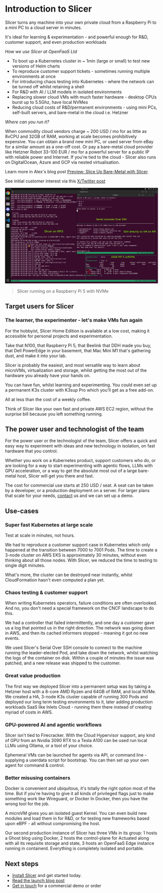 # Introduction to Slicer

Slicer turns any machine into your own private cloud from a Raspberry Pi to a mini PC to a cloud server in minutes.

It's ideal for learning & experimentation - and powerful enough for R&D, customer support, and even production workloads

*How we use Slicer at OpenFaaS Ltd*

* To boot up a Kubernetes cluster in ~ 1min (large or small) to test new versions of Helm charts
* To reproduce customer support tickets - sometimes running multiple environments at once
* For introducing chaos testing into Kubernetes - where the network can be turned off whilst retaining a shell
* For R&D with AI / LLM models in isolated environments
* Replacing slower cloud VMs with much faster hardware - desktop CPUs burst up to 5.5Ghz, have local NVMes
* Reducing cloud costs of R&D/permanent environments - using mini PCs, self-built servers, and bare-metal in the cloud i.e. Hetzner

*Where can you run it?*

When commodity cloud vendors charge ~ 200 USD / mo for as little as 8vCPU and 32GB of RAM, working at scale becomes prohibitively expensive. You can obtain a brand new mini PC, or used server from eBay for a similar amount as a one-off cost. Or pay a bare-metal cloud provider like Hetzner Robot 33-100 EUR / mo for a powerful server for a public IP with reliable power and Internet. If you're tied to the cloud - Slicer also runs on DigitalOcean, Azure and GCP via nested virtualisation.

Learn more in Alex's blog post [Preview: Slice Up Bare-Metal with Slicer](https://blog.alexellis.io/slicer-bare-metal-preview/).

See initial customer interest via this [X/Twitter post](https://x.com/alexellisuk/status/1961752898552914074)

![Slicer running on a Raspberry Pi 5 with NVMe](images/rpi5.png)
> Slicer running on a Raspberry Pi 5 with NVMe

## Target users for Slicer

### The learner, the experimenter - let's make VMs fun again

For the hobbyist, Slicer Home Edition is available at a low cost, making it accessible for personal projects and experimentation.

Take that N100, that Raspberry Pi 5, that Beelink that DDH made you buy, that Dell PowerEdge in your basement, that Mac Mini M1 that's gathering dust, and make it into your lab.

Slicer is probably the easiest, and most versatile way to learn about microVMs, virtualization and storage, whilst getting the most out of the hardware you already have your hands on.

You can have fun, whilst learning and experimenting. You could even set up a permanent K3s cluster with K3sup Pro which you'll get as a free add-on.

All at less than the cost of a weekly coffee.

Think of Slicer like your own fast and private AWS EC2 region, without the surprise bill because you left something running.

## The power user and technologist of the team

For the power user or the technologist of the team, Slicer offers a quick and easy way to experiment with ideas and new technology in isolation, on fast hardware that you control.

Whether you work on a Kubernetes product, support customers who do, or are looking for a way to start experimenting with agentic flows, LLMs with GPU acceleration, or a way to get the absolute most out of a large bare-metal host, Slicer will get you there and fast.

The cost for commercial use starts at 250 USD / seat. A seat can be taken by a developer, or a production deployment on a server. For larger plans that scale for your needs, [contact](/contact.md) us and we can set up a demo.

## Use-cases

### Super fast Kubernetes at large scale

Test at scale in minutes, not hours.

We had to reproduce a customer support case in Kubernetes which only happened at the transition between 7000 to 7001 Pods. The time to create a 3-node cluster on AWS EKS is approximately 30 minutes, without even thinking about all those nodes. With Slicer, we reduced the time to testing to single digit minutes.

What's more, the cluster can be destroyed near instantly, whilst CloudFormation hasn't even computed a plan yet.

### Chaos testing & customer support

When writing Kubernetes operators, failure conditions are often overlooked. And no, you don't need a special framework on the CNCF landscape to do this.

We had a controller that failed intermittently, and one day a customer gave us a log that pointed us in the right direction. The network was going down in AWS, and then its cached informers stopped - meaning it got no new events.

We used Slicer's Serial Over SSH console to connect to the machine running the leader-elected Pod, and take down the network, whilst watching the logs of the container on disk. Within a couple of minutes the issue was patched, and a new release was shipped to the customer.

### Great value production

The first way we deployed Slicer into a permanent setup was by taking a Hetzner host with a 8-core AMD Ryzen and 64GB of RAM, and local NVMe. We created a HA, 3-node K3s cluster capable of running 300 Pods and deployed our long term testing environments to it, later adding production workloads SaaS like Inlets Cloud - running them there instead of creating myriad of costs in AWS.

### GPU-powered AI and agentic workflows

Slicer isn't tied to Firecracker. With the Cloud Hypervisor support, any kind of GPU from an Nvidia 3090 RTX to a Tesla A100 can be used run local LLMs using Ollama, or a tool of your choice.

Ephemeral VMs can be launched for agents via API, or command line - supplying a userdata script for bootstrap. You can then set up your own agent for command & control.

### Better misusing containers

Docker is convenient and ubiquitous, it's totally the right option most of the time. But if you're having to give it all kinds of privileged flags just to make something work like Wireguard, or Docker In Docker, then you have the wrong tool for the job.

A microVM gives you an isolated guest Kernel. You can even build new modules and load them in for R&D, or for testing new frameworks based upon eBPF - all without compromising the host.

Our second production instance of Slicer has three VMs in its group: 1 hosts a Ghost blog using Docker, 2 hosts the control-plane for Actuated along with all its requisite storage and state, 3 hosts an OpenFaaS Edge instance running in containerd. Everything is completely isolated and portable.

## Next steps

* [Install Slicer](/getting-started/install) and get started today.
* [Read the launch blog post](https://blog.alexellis.io/slicer-bare-metal-preview/)
* [Get in touch](/contact) for a commercial demo or order
